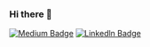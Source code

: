 ### Hi there 👋

<!--
**AybukeGrr/AybukeGrr** is a ✨ _special_ ✨ repository because its `README.md` (this file) appears on your GitHub profile.



- 🔭 I’m currently working on ...
- 🌱 I’m currently learning ...
- ⚡ Fun fact: ...
-->

[![Medium Badge](https://img.shields.io/badge/-Medium-757575?style=flat-quare&labelColor=757575&logo=Medium&logoColor=white&link=link)](https://aybukegurer.medium.com/)
[![Linkedln Badge](https://www.flaticon.com/svg/vstatic/svg/174/174857.svg?token=exp=1615908798~hmac=2783955bc2ce39711ec97f849532f685=flat-quare&labelColor=757575&logo=Linkedln&logoColor=blue&link=link)](https://www.linkedin.com/in/aybuke-gurer-1207/)

